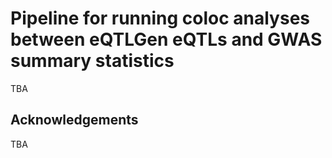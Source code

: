 # Pipeline for running coloc analyses between eQTLGen eQTLs and GWAS summary statistics

TBA

## Acknowledgements

TBA




